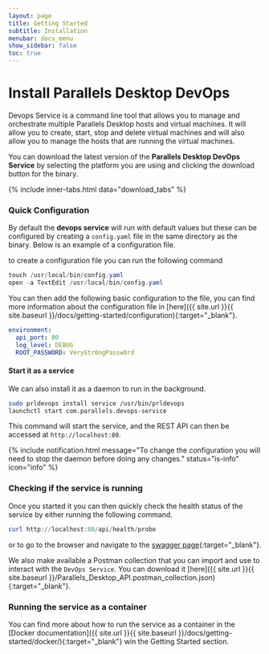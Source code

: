 ```yaml
---
layout: page
title: Getting Started
subtitle: Installation
menubar: docs_menu
show_sidebar: false
toc: true
---
```


# Install Parallels Desktop DevOps

Devops Service is a command line tool that allows you to manage and orchestrate multiple Parallels Desktop hosts and virtual machines. It will allow you to create, start, stop and delete virtual machines and will also allow you to manage the hosts that are running the virtual machines.

You can download the latest version of the **Parallels Desktop DevOps Service** by selecting the platform you are using and clicking the download button for the binary.

{% include inner-tabs.html data="download_tabs" %}


### Quick Configuration

By default the **devops service** will run with default values but these can be configured by creating a `config.yaml` file in the same directory as the binary. Below is an example of a configuration file.

to create a configuration file you can run the following command

```powershell
touch /usr/local/bin/config.yaml
open -a TextEdit /usr/local/bin/config.yaml
```

You can then add the following basic configuration to the file, you can find more information about the configuration file in [here]({{ site.url }}{{ site.baseurl }}/docs/getting-started/configuration){:target="_blank"}.

```yaml
environment:
  api_port: 80
  log_level: DEBUG
  ROOT_PASSWORD: VeryStr0ngPassw0rd
```

#### Start it as a service

We can also install it as a daemon to run in the background.

```sh
sudo prldevops install service /usr/bin/prldevops
launchctl start com.parallels.devops-service
```

This command will start the service, and the REST API can then be accessed at `http://localhost:80`. 

{% include notification.html message="To change the configuration you will need to stop the daemon before doing any changes." status="is-info" icon="info" %}

### Checking if the service is running

Once you started it you can then quickly check the health status of the service by either running the following command.

```powershell
curl http://localhost:80/api/health/probe
```

or to go to the browser and navigate to the [swagger page](http://localhost:80//swagger/index.html){:target="_blank"}.

We also make available a Postman collection that you can import and use to interact with the `DevOps Service`. You can download it [here]({{ site.url }}{{ site.baseurl }}/Parallels_Desktop_API.postman_collection.json){:target="_blank"}.


### Running the service as a container

You can find more about how to run the service as a container in the [Docker documentation]({{ site.url }}{{ site.baseurl }}/docs/getting-started/docker/){:target="_blank"} win the Getting Started section.
